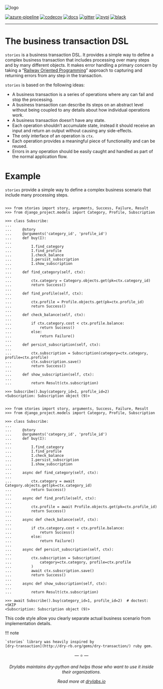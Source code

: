 ![logo](https://raw.githubusercontent.com/dry-python/brand/master/logo/stories.png)

[![azure-pipeline](https://dev.azure.com/dry-python/stories/_apis/build/status/dry-python.stories?branchName=master)](https://dev.azure.com/dry-python/stories/_build/latest?definitionId=3&branchName=master)
[![codecov](https://codecov.io/gh/dry-python/stories/branch/master/graph/badge.svg)](https://codecov.io/gh/dry-python/stories)
[![docs](https://readthedocs.org/projects/stories/badge/?version=latest)](https://stories.readthedocs.io/en/latest/?badge=latest)
[![gitter](https://badges.gitter.im/dry-python/stories.svg)](https://gitter.im/dry-python/stories)
[![pypi](https://img.shields.io/pypi/v/stories.svg)](https://pypi.python.org/pypi/stories/)
[![black](https://img.shields.io/badge/code%20style-black-000000.svg)](https://github.com/ambv/black)

---

# The business transaction DSL

`stories` is a business transaction DSL. It provides a simple way to
define a complex business transaction that includes processing over
many steps and by many different objects. It makes error handling a
primary concern by taking a “[Railway Oriented
Programming](http://fsharpforfunandprofit.com/rop/)” approach to
capturing and returning errors from any step in the transaction.

`stories` is based on the following ideas:

- A business transaction is a series of operations where any can fail
  and stop the processing.
- A business transaction can describe its steps on an abstract level
  without being coupled to any details about how individual operations
  work.
- A business transaction doesn’t have any state.
- Each operation shouldn’t accumulate state, instead it should receive
  an input and return an output without causing any side-effects.
- The only interface of an operation is `ctx`.
- Each operation provides a meaningful piece of functionality and can
  be reused.
- Errors in any operation should be easily caught and handled as part
  of the normal application flow.

# Example

`stories` provide a simple way to define a complex business scenario
that include many processing steps.

```pycon tab="sync"

>>> from stories import story, arguments, Success, Failure, Result
>>> from django_project.models import Category, Profile, Subscription

>>> class Subscribe:
...
...     @story
...     @arguments('category_id', 'profile_id')
...     def buy(I):
...
...         I.find_category
...         I.find_profile
...         I.check_balance
...         I.persist_subscription
...         I.show_subscription
...
...     def find_category(self, ctx):
...
...         ctx.category = Category.objects.get(pk=ctx.category_id)
...         return Success()
...
...     def find_profile(self, ctx):
...
...         ctx.profile = Profile.objects.get(pk=ctx.profile_id)
...         return Success()
...
...     def check_balance(self, ctx):
...
...         if ctx.category.cost < ctx.profile.balance:
...             return Success()
...         else:
...             return Failure()
...
...     def persist_subscription(self, ctx):
...
...         ctx.subscription = Subscription(category=ctx.category, profile=ctx.profile)
...         ctx.subscription.save()
...         return Success()
...
...     def show_subscription(self, ctx):
...
...         return Result(ctx.subscription)

>>> Subscribe().buy(category_id=1, profile_id=2)
<Subscription: Subscription object (9)>

```

```pycon tab="async"

>>> from stories import story, arguments, Success, Failure, Result
>>> from django_project.models import Category, Profile, Subscription

>>> class Subscribe:
...
...     @story
...     @arguments('category_id', 'profile_id')
...     def buy(I):
...
...         I.find_category
...         I.find_profile
...         I.check_balance
...         I.persist_subscription
...         I.show_subscription
...
...     async def find_category(self, ctx):
...
...         ctx.category = await Category.objects.get(pk=ctx.category_id)
...         return Success()
...
...     async def find_profile(self, ctx):
...
...         ctx.profile = await Profile.objects.get(pk=ctx.profile_id)
...         return Success()
...
...     async def check_balance(self, ctx):
...
...         if ctx.category.cost < ctx.profile.balance:
...             return Success()
...         else:
...             return Failure()
...
...     async def persist_subscription(self, ctx):
...
...         ctx.subscription = Subscription(
...             category=ctx.category, profile=ctx.profile
...         )
...         await ctx.subscription.save()
...         return Success()
...
...     async def show_subscription(self, ctx):
...
...         return Result(ctx.subscription)

>>> await Subscribe().buy(category_id=1, profile_id=2)  # doctest: +SKIP
<Subscription: Subscription object (9)>

```

This code style allow you clearly separate actual business scenario from
implementation details.

!!! note

    `stories` library was heavily inspired by
    [dry-transaction](http://dry-rb.org/gems/dry-transaction/) ruby gem.

<p align="center">&mdash; ⭐️ &mdash;</p>
<p align="center"><i>Drylabs maintains dry-python and helps those who want to use it inside their organizations.</i></p>
<p align="center"><i>Read more at <a href="https://drylabs.io">drylabs.io</a></i></p>

